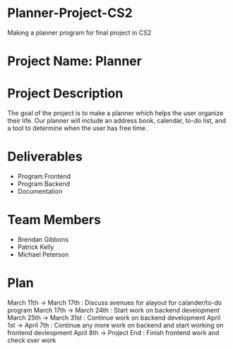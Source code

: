 # Planner-Project-CS2
Making a planner program for final project in CS2


# Project Name: Planner

# Project Description
The goal of the project is to make a planner which helps the user organize their life. 
Our planner will include an address book, calendar, to-do list, and a tool to determine
when the user has free time.

# Deliverables 
- Program Frontend
- Program Backend
- Documentation 

# Team Members
- Brendan Gibbons
- Patrick Kelly
- Michael Peterson

# Plan
March 11th -> March 17th : Discuss avenues for alayout for calander/to-do program
March 17th -> March 24th : Start work on backend development 
March 25th -> March 31st : Continue work on backend development
April 1st -> April 7th : Continue any more work on backend and start working on frontend devleopment
April 8th -> Project End : Finish frontend work and check over work


